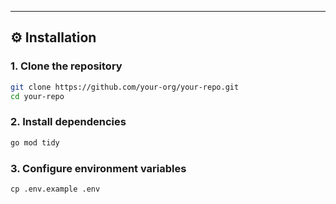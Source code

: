 ---

## ⚙️ Installation

### 1. Clone the repository
```bash
git clone https://github.com/your-org/your-repo.git
cd your-repo
```

### 2. Install dependencies

```bash
go mod tidy
```

### 3. Configure environment variables
```
cp .env.example .env
```
